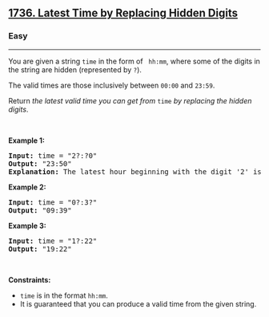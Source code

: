 <h2><a href="https://leetcode.com/problems/latest-time-by-replacing-hidden-digits/">1736. Latest Time by Replacing Hidden Digits</a></h2><h3>Easy</h3><hr><div><p>You are given a string <code>time</code> in the form of <code> hh:mm</code>, where some of the digits in the string are hidden (represented by <code>?</code>).</p>

<p>The valid times are those inclusively between <code>00:00</code> and <code>23:59</code>.</p>

<p>Return <em>the latest valid time you can get from</em> <code>time</code><em> by replacing the hidden</em> <em>digits</em>.</p>

<p>&nbsp;</p>
<p><strong>Example 1:</strong></p>

<pre><strong>Input:</strong> time = "2?:?0"
<strong>Output:</strong> "23:50"
<strong>Explanation:</strong> The latest hour beginning with the digit '2' is 23 and the latest minute ending with the digit '0' is 50.
</pre>

<p><strong>Example 2:</strong></p>

<pre><strong>Input:</strong> time = "0?:3?"
<strong>Output:</strong> "09:39"
</pre>

<p><strong>Example 3:</strong></p>

<pre><strong>Input:</strong> time = "1?:22"
<strong>Output:</strong> "19:22"
</pre>

<p>&nbsp;</p>
<p><strong>Constraints:</strong></p>

<ul>
	<li><code>time</code> is in the format <code>hh:mm</code>.</li>
	<li>It is guaranteed that you can produce a valid time from the given string.</li>
</ul>
</div>